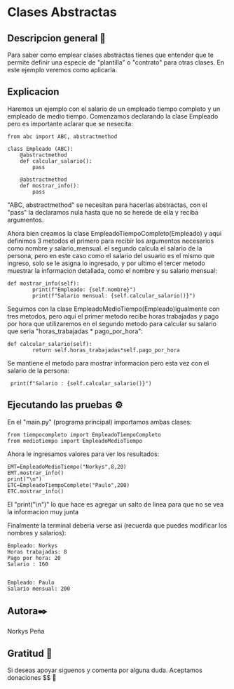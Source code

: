 # Clases Abstractas
## Descripcion general 🚀
Para saber como emplear clases abstractas tienes que entender que te permite definir una especie de "plantilla" o "contrato" para otras clases. En este ejemplo veremos como aplicarla.
## Explicacion 
Haremos un ejemplo con el salario de un empleado tiempo completo y un empleado de medio tiempo. Comenzamos declarando la clase Empleado pero es importante aclarar que se nesecita:
```
from abc import ABC, abstractmethod

class Empleado (ABC):
    @abstractmethod
    def calcular_salario():
        pass
    
    @abstractmethod
    def mostrar_info():
        pass
```
"ABC, abstractmethod" se necesitan para hacerlas abstractas, con el "pass" la declaramos nula hasta que no se herede de ella y reciba argumentos. 

Ahora bien creamos la clase  EmpleadoTiempoCompleto(Empleado) y aqui definimos 3 metodos el primero para recibir los argumentos necesarios como nombre y salario_mensual. el segundo calcula el salario de la persona, pero en este caso como el salario del usuario es el mismo que ingreso, solo se le asigna lo ingresado, y por ultimo el tercer metodo muestrar la informacion detallada, como el nombre y su salario mensual: 
```
def mostrar_info(self):
        print(f"Empleado: {self.nombre}")
        print(f"Salario mensual: {self.calcular_salario()}")
```
Seguimos con la clase EmpleadoMedioTiempo(Empleado)igualmente con tres metodos, pero aqui el primer metodo recibe horas trabajadas y pago por hora que utilizaremos en el segundo metodo para calcular su salario que seria "horas_trabajadas * pago_por_hora":
```
def calcular_salario(self):
        return self.horas_trabajadas*self.pago_por_hora
```
Se mantiene el metodo para mostrar informacion pero esta vez con el salario de la persona:
```
 print(f"Salario : {self.calcular_salario()}")
```
## Ejecutando las pruebas ⚙️ 
En el "main.py" (programa principal) importamos ambas clases:
```
from tiempocompleto import EmpleadoTiempoCompleto
from mediotiempo import EmpleadoMedioTiempo
```
Ahora le ingresamos valores para ver los resultados:
```
EMT=EmpleadoMedioTiempo("Norkys",8,20)
EMT.mostrar_info()
print("\n")
ETC=EmpleadoTiempoCompleto("Paulo",200)
ETC.mostrar_info()
```
El "print("\n")" lo que hace es agregar un salto de linea para que no se vea la informacion muy junta 

Finalmente la terminal deberia verse asi (recuerda que puedes modificar los nombres y salarios):
```
Empleado: Norkys
Horas trabajadas: 8 
Pago por hora: 20   
Salario : 160       


Empleado: Paulo     
Salario mensual: 200

```
## Autora✒️
Norkys Peña

## Gratitud 🎁
Si deseas apoyar siguenos y comenta por alguna duda. Aceptamos donaciones $$ 🤑
